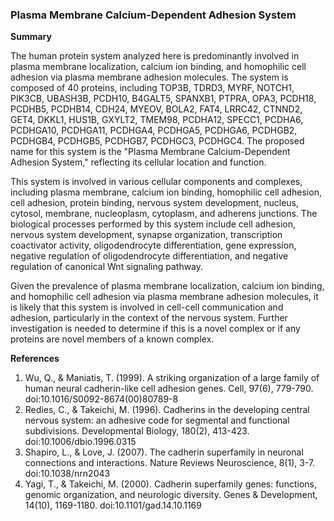 ### Plasma Membrane Calcium-Dependent Adhesion System

**Summary**

The human protein system analyzed here is predominantly involved in plasma membrane localization, calcium ion binding, and homophilic cell adhesion via plasma membrane adhesion molecules. The system is composed of 40 proteins, including TOP3B, TDRD3, MYRF, NOTCH1, PIK3CB, UBASH3B, PCDH10, B4GALT5, SPANXB1, PTPRA, OPA3, PCDH18, PCDHB5, PCDHB14, CDH24, MYEOV, BOLA2, FAT4, LRRC42, CTNND2, GET4, DKKL1, HUS1B, GXYLT2, TMEM98, PCDHA12, SPECC1, PCDHA6, PCDHGA10, PCDHGA11, PCDHGA4, PCDHGA5, PCDHGA6, PCDHGB2, PCDHGB4, PCDHGB5, PCDHGB7, PCDHGC3, PCDHGC4. The proposed name for this system is the "Plasma Membrane Calcium-Dependent Adhesion System," reflecting its cellular location and function.

This system is involved in various cellular components and complexes, including plasma membrane, calcium ion binding, homophilic cell adhesion, cell adhesion, protein binding, nervous system development, nucleus, cytosol, membrane, nucleoplasm, cytoplasm, and adherens junctions. The biological processes performed by this system include cell adhesion, nervous system development, synapse organization, transcription coactivator activity, oligodendrocyte differentiation, gene expression, negative regulation of oligodendrocyte differentiation, and negative regulation of canonical Wnt signaling pathway.

Given the prevalence of plasma membrane localization, calcium ion binding, and homophilic cell adhesion via plasma membrane adhesion molecules, it is likely that this system is involved in cell-cell communication and adhesion, particularly in the context of the nervous system. Further investigation is needed to determine if this is a novel complex or if any proteins are novel members of a known complex.

**References**

1. Wu, Q., & Maniatis, T. (1999). A striking organization of a large family of human neural cadherin-like cell adhesion genes. Cell, 97(6), 779-790. doi:10.1016/S0092-8674(00)80789-8
2. Redies, C., & Takeichi, M. (1996). Cadherins in the developing central nervous system: an adhesive code for segmental and functional subdivisions. Developmental Biology, 180(2), 413-423. doi:10.1006/dbio.1996.0315
3. Shapiro, L., & Love, J. (2007). The cadherin superfamily in neuronal connections and interactions. Nature Reviews Neuroscience, 8(1), 3-7. doi:10.1038/nrn2043
4. Yagi, T., & Takeichi, M. (2000). Cadherin superfamily genes: functions, genomic organization, and neurologic diversity. Genes & Development, 14(10), 1169-1180. doi:10.1101/gad.14.10.1169